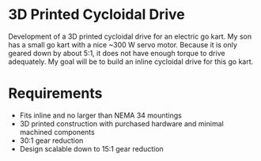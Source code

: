 # 3D Printed Cycloidal Drive
Development of a 3D printed cycloidal drive for an electric go kart.  My son has a small go kart with a nice ~300 W servo motor.  Because it is only geared down by about 5:1, it does not have enough torque to drive adequately.  My goal will be to build an inline cycloidal drive for this go kart.

# Requirements
* Fits inline and no larger than NEMA 34 mountings
* 3D printed construction with purchased hardware and minimal machined components
* 30:1 gear reduction
* Design scalable down to 15:1 gear reduction
